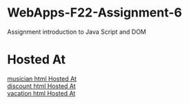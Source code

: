 # WebApps-F22-Assignment-6
Assignment introduction to Java Script and DOM
# Hosted At
[musician html Hosted At](https://44-563-web-apps-f22.github.io/44563-webapps-assignment-6-Anusha-Bichal/musician.html)<br>
[discount html Hosted At](https://44-563-web-apps-f22.github.io/44563-webapps-assignment-6-Anusha-Bichal/discount.html)<br>
[vacation html Hosted At](https://44-563-web-apps-f22.github.io/44563-webapps-assignment-6-Anusha-Bichal/vacation.html)<br>